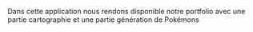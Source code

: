 Dans cette application nous rendons disponible notre portfolio avec une partie cartographie et une partie génération de Pokémons